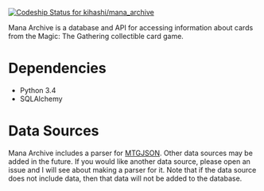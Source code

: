 [ ![Codeship Status for kihashi/mana_archive](https://codeship.com/projects/27bebd90-6a56-0133-ccb1-62b058ef9788/status?branch=master)](https://codeship.com/projects/114842)

Mana Archive is a database and API for accessing information about cards from the Magic: The Gathering collectible card
game.

# Dependencies

* Python 3.4
* SQLAlchemy

# Data Sources

Mana Archive includes a parser for [MTGJSON][1]. Other data sources may be added in the future. If you would like
another data source, please open an issue and I will see about making a parser for it. Note that if the data source does
not include data, then that data will not be added to the database.

[1]: http://mtgjson.com/
